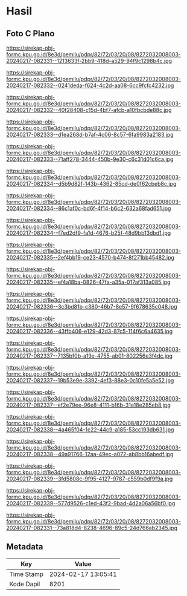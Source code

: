 # Hasil

## Foto C Plano

https://sirekap-obj-formc.kpu.go.id/8e3d/pemilu/pdpr/82/72/03/20/08/8272032008003-20240217-082331--1213633f-2bb9-418d-a529-94f9c1298b4c.jpg

https://sirekap-obj-formc.kpu.go.id/8e3d/pemilu/pdpr/82/72/03/20/08/8272032008003-20240217-082332--0241deda-f624-4c2d-aa08-6cc9fcfc4232.jpg

https://sirekap-obj-formc.kpu.go.id/8e3d/pemilu/pdpr/82/72/03/20/08/8272032008003-20240217-082332--40f28408-c15d-4bf7-afcb-a10fbcbde88c.jpg

https://sirekap-obj-formc.kpu.go.id/8e3d/pemilu/pdpr/82/72/03/20/08/8272032008003-20240217-082333--d1ea268d-b7af-4c06-8c57-6fa9983a2183.jpg

https://sirekap-obj-formc.kpu.go.id/8e3d/pemilu/pdpr/82/72/03/20/08/8272032008003-20240217-082333--71aff278-3444-450b-9e30-c6c31d01c6ca.jpg

https://sirekap-obj-formc.kpu.go.id/8e3d/pemilu/pdpr/82/72/03/20/08/8272032008003-20240217-082334--d5b9d82f-143b-4362-85cd-de0f62cbeb8c.jpg

https://sirekap-obj-formc.kpu.go.id/8e3d/pemilu/pdpr/82/72/03/20/08/8272032008003-20240217-082334--86c1af0c-bd6f-4f14-b6c2-632a68fad651.jpg

https://sirekap-obj-formc.kpu.go.id/8e3d/pemilu/pdpr/82/72/03/20/08/8272032008003-20240217-082334--f7ed2df9-fa1d-4676-b25f-48d9bb13dbd1.jpg

https://sirekap-obj-formc.kpu.go.id/8e3d/pemilu/pdpr/82/72/03/20/08/8272032008003-20240217-082335--2ef4bb19-ce23-4570-b474-8f271bb45482.jpg

https://sirekap-obj-formc.kpu.go.id/8e3d/pemilu/pdpr/82/72/03/20/08/8272032008003-20240217-082335--ef4a18ba-0826-47fa-a35a-017af313a085.jpg

https://sirekap-obj-formc.kpu.go.id/8e3d/pemilu/pdpr/82/72/03/20/08/8272032008003-20240217-082336--3c3bd81b-c380-46b7-8e57-9f678635c048.jpg

https://sirekap-obj-formc.kpu.go.id/8e3d/pemilu/pdpr/82/72/03/20/08/8272032008003-20240217-082336--43ffb406-e129-42d3-87c5-114f6c6a4635.jpg

https://sirekap-obj-formc.kpu.go.id/8e3d/pemilu/pdpr/82/72/03/20/08/8272032008003-20240217-082337--7135bf0b-a19e-4755-ab01-802256e3f4dc.jpg

https://sirekap-obj-formc.kpu.go.id/8e3d/pemilu/pdpr/82/72/03/20/08/8272032008003-20240217-082337--19b53e9e-3392-4ef3-88e3-0c10fe5a5e52.jpg

https://sirekap-obj-formc.kpu.go.id/8e3d/pemilu/pdpr/82/72/03/20/08/8272032008003-20240217-082337--ef2e79ee-96e8-4111-b16b-31e18e285eb8.jpg

https://sirekap-obj-formc.kpu.go.id/8e3d/pemilu/pdpr/82/72/03/20/08/8272032008003-20240217-082338--4a465f04-1c22-44c9-a185-53cc193db631.jpg

https://sirekap-obj-formc.kpu.go.id/8e3d/pemilu/pdpr/82/72/03/20/08/8272032008003-20240217-082338--49a91766-12aa-49ec-a072-ab8bb16abedf.jpg

https://sirekap-obj-formc.kpu.go.id/8e3d/pemilu/pdpr/82/72/03/20/08/8272032008003-20240217-082339--3fd5808c-9f95-4127-9787-c559b0df9f9a.jpg

https://sirekap-obj-formc.kpu.go.id/8e3d/pemilu/pdpr/82/72/03/20/08/8272032008003-20240217-082339--577d9526-c1ed-43f2-9bad-4d2a06a56bf0.jpg

https://sirekap-obj-formc.kpu.go.id/8e3d/pemilu/pdpr/82/72/03/20/08/8272032008003-20240217-082331--73a818d4-8238-4696-89c5-24d766ab2345.jpg


## Metadata

| Key        | Value               |
| ---------- | ------------------- |
| Time Stamp | 2024-02-17 13:05:41 |
| Kode Dapil | 8201                |



